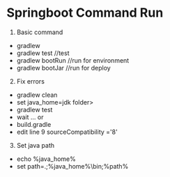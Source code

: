 # Springboot Command Run

1. Basic command
* gradlew
* gradlew test      //test
* gradlew bootRun   //run for environment
* gradlew bootJar   //run for deploy 

2. Fix errors
* gradlew clean
* set java_home=<location java>jdk folder>
* gradlew test 
* wait ...
or
* build.gradle
* edit line 9 sourceCompatibility ='8'

3. Set java path
* echo %java_home%
* set path=.;%java_home%\bin;%path%